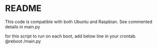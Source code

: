 # README

This code is compatible with both Ubuntu and Raspbian. See commented details in main.py <br>

for this script to run on each boot, add below line in your crontab. <br>
@reboot <path to script>/main.py <br>
